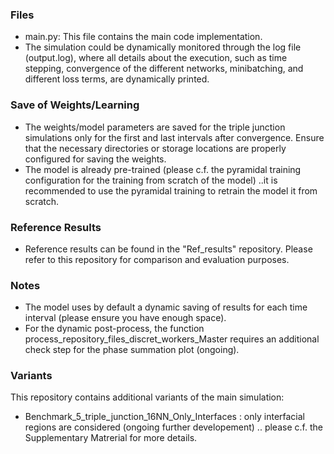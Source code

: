 ### Files
- main.py: This file contains the main code implementation.
- The simulation could be dynamically monitored through the log file (output.log), where all details about the execution, such as time stepping, convergence of the different networks, minibatching, and different loss terms, are dynamically printed.

### Save of Weights/Learning
- The weights/model parameters are saved for the triple junction simulations only for the first and last intervals after convergence. Ensure that the necessary directories or storage locations are properly configured for saving the weights.
- The model is already pre-trained (please c.f. the pyramidal training configuration for the training from scratch of the model) ..it is recommended to use the pyramidal training to retrain the model it from scratch.

### Reference Results
- Reference results can be found in the "Ref_results" repository. Please refer to this repository for comparison and evaluation purposes.

### Notes
- The model uses by default a dynamic saving of results for each time interval (please ensure you have enough space).
- For the dynamic post-process, the function process_repository_files_discret_workers_Master requires an additional check step for 
the phase summation plot (ongoing). 


### Variants
This repository contains additional variants of the main simulation: 
- Benchmark_5_triple_junction_16NN_Only_Interfaces : only interfacial regions are considered (ongoing further developement) .. please c.f. the Supplementary Matrerial for more details. 
